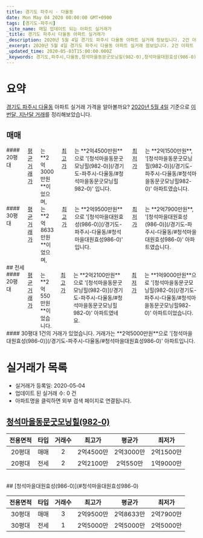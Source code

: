 ```yaml
---
title: 경기도 파주시 - 다율동
date: Mon May 04 2020 00:00:00 GMT+0900
tags: [경기도-파주시]
_site_name: 매일 업데이트 되는 아파트 실거래가
_title: 경기도 파주시 다율동 아파트 실거래가
_description: 2020년 5월 4일 경기도 파주시 다율동 아파트 실거래 정보입니다. 2건 아파트 정보가 있습니다.
_excerpt: 2020년 5월 4일 경기도 파주시 다율동 아파트 실거래 정보입니다. 2건 아파트 정보가 있습니다.
_updated_time: 2020-05-03T15:00:00.000Z
_keywords: 경기도,파주시,다율동,청석마을동문굿모닝힐(982-0),청석마을대원효성(986-0)
---
```





# 요약
<ins>경기도 파주시 다율동</ins> 아파트 실거래 가격을 알아볼까요? <ins>2020년 5월 4일</ins> 기준으로 <ins>이번달, 지난달 거래</ins>를 정리해보았습니다.

## 매매
<div class="container">
<div class="six columns" markdown="1">
#### 20평대
<ins>평균 거래가</ins>는 **2억3000만원**이었으며, <ins>최고가</ins>는 **2억4500만원**으로 '[청석마을동문굿모닝힐(982-0)](/경기도-파주시-다율동/#청석마을동문굿모닝힐982-0)' 입니다. <ins>최저가</ins>는 **2억1500만원**, '[청석마을동문굿모닝힐(982-0)](/경기도-파주시-다율동/#청석마을동문굿모닝힐982-0)' 아파트였습니다.
</div>
<div class="six columns" markdown="1">
#### 30평대
<ins>평균 거래가</ins>는 **2억8633만원**이었으며, <ins>최고가</ins>는 **2억9500만원**으로 '[청석마을대원효성(986-0)](/경기도-파주시-다율동/#청석마을대원효성986-0)' 입니다. <ins>최저가</ins>는 **2억7900만원**, '[청석마을대원효성(986-0)](/경기도-파주시-다율동/#청석마을대원효성986-0)' 아파트였습니다.
</div>
</div>
## 전세
<div class="container">
<div class="six columns" markdown="1">
#### 20평대
<ins>평균 거래가</ins>는 **2억550만원**이었습니다. <ins>최고가</ins>는 **2억2100만원**으로 '[청석마을동문굿모닝힐(982-0)](/경기도-파주시-다율동/#청석마을동문굿모닝힐982-0)' 아파트였네요. <ins>최저가</ins>는 **1억9000만원**으로 '[청석마을동문굿모닝힐(982-0)](/경기도-파주시-다율동/#청석마을동문굿모닝힐982-0)' 아파트이었습니다.
</div>
<div class="six columns" markdown="1">
#### 30평대
1건의 거래가 있었습니다. 거래가는 **2억5000만원**으로 '[청석마을대원효성(986-0)](/경기도-파주시-다율동/#청석마을대원효성986-0)' 아파트입니다.
</div>
</div>



# 실거래가 목록
- 실거래가 등록일: 2020-05-04
- 업데이트 된 실거래 수: 0 건
- 아파트명을 클릭하면 외부 검색 페이지로 연결됩니다.

## [청석마을동문굿모닝힐(982-0)](#청석마을동문굿모닝힐982-0)

|전용면적|타입|거래수|최고가|평균가|최저가|
|:---:|:---:|:---:|:---:|:---:|:---:|
|20평대|<span class="deal-type-1">매매</span>|2|2억4500만|2억3000만|2억1500만|
|20평대|<span class="deal-type-2">전세</span>|2|2억2100만|2억550만|1억9000만|

<br/>
## [청석마을대원효성(986-0)](#청석마을대원효성986-0)

|전용면적|타입|거래수|최고가|평균가|최저가|
|:---:|:---:|:---:|:---:|:---:|:---:|
|30평대|<span class="deal-type-1">매매</span>|3|2억9500만|2억8633만|2억7900만|
|30평대|<span class="deal-type-2">전세</span>|1|2억5000만|2억5000만|2억5000만|

<br/>



